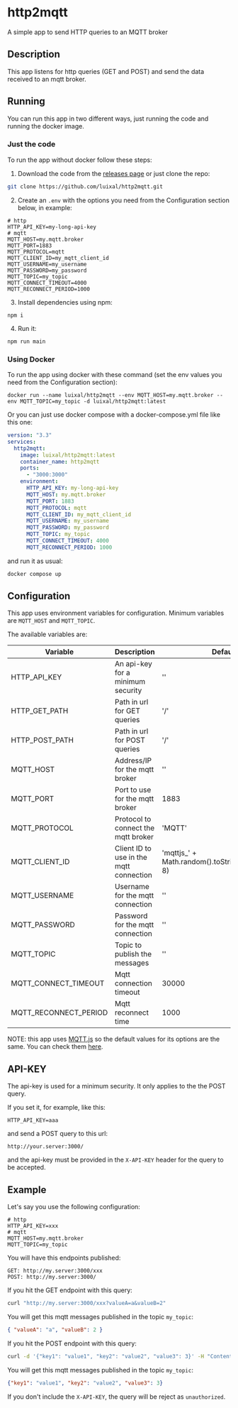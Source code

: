 # http2mqtt
A simple app to send HTTP queries to an MQTT broker

## Description
This app listens for http queries (GET and POST) and send the data received to an mqtt broker.

## Running
You can run this app in two different ways, just running the code and running the docker image.

### Just the code
To run the app without docker follow these steps:

1. Download the code from the [releases page](https://github.com/luixal/http2mqtt/releases) or just clone the repo:

```sh
git clone https://github.com/luixal/http2mqtt.git
```

2. Create an `.env` with the options you need from the Configuration section below, in example:

```env
# http
HTTP_API_KEY=my-long-api-key
# mqtt
MQTT_HOST=my.mqtt.broker
MQTT_PORT=1883
MQTT_PROTOCOL=mqtt
MQTT_CLIENT_ID=my_mqtt_client_id
MQTT_USERNAME=my_username
MQTT_PASSWORD=my_password
MQTT_TOPIC=my_topic
MQTT_CONNECT_TIMEOUT=4000
MQTT_RECONNECT_PERIOD=1000
```

3. Install dependencies using npm:

```
npm i
```

4. Run it:

```
npm run main
```

### Using Docker
To run the app using docker with these command (set the env values you need from the Configuration section):

```
docker run --name luixal/http2mqtt --env MQTT_HOST=my.mqtt.broker --env MQTT_TOPIC=my_topic -d luixal/http2mqtt:latest
```

Or you can just use docker compose with a docker-compose.yml file like this one:

```yaml
version: "3.3"
services:
  http2mqtt:
    image: luixal/http2mqtt:latest
    container_name: http2mqtt
    ports:
      - "3000:3000"
    environment:
      HTTP_API_KEY: my-long-api-key
      MQTT_HOST: my.mqtt.broker
      MQTT_PORT: 1883
      MQTT_PROTOCOL: mqtt
      MQTT_CLIENT_ID: my_mqtt_client_id 
      MQTT_USERNAME: my_username
      MQTT_PASSWORD: my_password
      MQTT_TOPIC: my_topic
      MQTT_CONNECT_TIMEOUT: 4000
      MQTT_RECONNECT_PERIOD: 1000
```

and run it as usual:

```sh
docker compose up
```

## Configuration
This app uses environment variables for configuration. Minimum variables are `MQTT_HOST` and `MQTT_TOPIC`.

The available variables are:

| Variable | Description | Default | Mandatory |
| -------- | ----------- | ------- | --------- |
| HTTP_API_KEY | An api-key for a minimum security | '' | NO |
| HTTP_GET_PATH | Path in url for GET queries | '/' | NO |
| HTTP_POST_PATH | Path in url for POST queries | '/' | NO |
| MQTT_HOST | Address/IP for the mqtt broker | '' | YES |
| MQTT_PORT | Port to use for the mqtt broker | 1883 | NO |
| MQTT_PROTOCOL | Protocol to connect the mqtt broker | 'MQTT' | NO |
| MQTT_CLIENT_ID | Client ID to use in the mqtt connection | 'mqttjs_' + Math.random().toString(16).substr(2, 8) | NO |
| MQTT_USERNAME | Username for the mqtt connection | '' | NO |
| MQTT_PASSWORD | Password for the mqtt connection | '' | NO |
| MQTT_TOPIC | Topic to publish the messages | '' | YES |
| MQTT_CONNECT_TIMEOUT | Mqtt connection timeout | 30000 | NO |
| MQTT_RECONNECT_PERIOD | Mqtt reconnect time | 1000 | NO |

NOTE: this app uses [MQTT.js](https://github.com/mqttjs) so the default values for its options are the same. You can check them [here](https://github.com/mqttjs/MQTT.js?tab=readme-ov-file#mqttclientstreambuilder-options).

## API-KEY
The api-key is used for a minimum security. It only applies to the the POST query.

If you set it, for example, like this:

```env
HTTP_API_KEY=aaa
```
 and send a POST query to this url:

```http
http://your.server:3000/
```

and the api-key must be provided in the `X-API-KEY` header for the query to be accepted.

## Example
Let's say you use the following configuration:

```env
# http
HTTP_API_KEY=xxx
# mqtt
MQTT_HOST=my.mqtt.broker
MQTT_TOPIC=my_topic
```

You will have this endpoints published:

```
GET: http://my.server:3000/xxx
POST: http://my.server:3000/
```

If you hit the GET endpoint with this query:

```sh
curl "http://my.server:3000/xxx?valueA=a&valueB=2"
```

You will get this mqtt messages published in the topic `my_topic`:

```json
{ "valueA": "a", "valueB": 2 }
```

If you hit the POST endpoint with this query:

```sh
curl -d '{"key1": "value1", "key2": "value2", "value3": 3}' -H "Content-Type: application/json" -H "X-API-KEY: xxx" -X POST "http://my.server:3000/"
```

You will get this mqtt messages published in the topic `my_topic`:

```json
{"key1": "value1", "key2": "value2", "value3": 3}
```

If you don't include the `X-API-KEY`, the query will be reject as `unauthorized`.